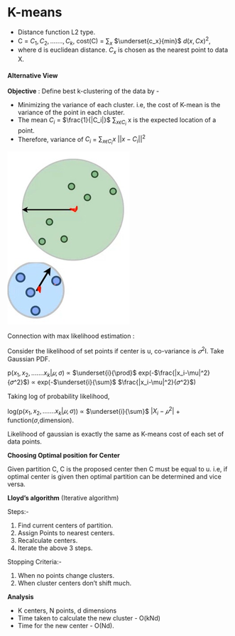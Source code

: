 # K-means

- Distance function L2 type.
- C = ${C_1,C_2,.......,C_k}$, cost(C) = $\sum_x$ $\underset{c_x}{min}$ $d(x,Cx)^2$,
- where d is euclidean distance. $C_x$ is chosen as the nearest point to data X.

#### Alternative View

**Objective** : Define best k-clustering of the data by -

- Minimizing the variance of each cluster. i.e,  the cost of K-mean is the variance of the point in each cluster.
- The mean $C_i$ = $\frac{1}{|C_i|}$ $\sum_{x \epsilon C_i}$ x is the expected location of a point.
- Therefore, variance of $C_i$  = $\sum_{x \epsilon C_i}x$ $||x - C_i||^2$

![image](../assets/Image2.jpeg)

Connection with max likelihood estimation :

Consider the likelihood of set points if center is u, co-variance is $𝜎^2$I. Take Gaussian PDF.

p($x_1,x_2,.......x_k | 𝜇,\sigma$) $\propto$ $\underset{i}{\prod}$ exp(-$\frac{|x_i-\mu|^2}{𝜎^2}$)  $\propto$ exp(-$\underset{i}{\sum}$ $\frac{|x_i-\mu|^2}{𝜎^2}$)


Taking log of probability likelihood,

log(p($x_1,x_2,.......x_k | 𝜇,\sigma$)) $\propto$ $\underset{i}{\sum}$ $|X_i - 𝜇^2|$ + function($\sigma$,dimension).


Likelihood of gaussian is exactly the same as K-means cost of each set of data points.

**Choosing Optimal position for Center**

Given partition C, C is the proposed center then C must be equal to u. i.e, if  optimal center is given then optimal partition can be determined and vice versa.

**Lloyd’s algorithm** (Iterative algorithm)

Steps:-

1. Find current centers of partition.
2. Assign Points to nearest centers.
3. Recalculate centers.
4. Iterate the above 3 steps.

Stopping Criteria:-

1. When no points change clusters.
2. When cluster centers don’t shift much.

**Analysis**

- K centers, N points, d dimensions
- Time taken to calculate the new cluster - O(kNd)
- Time for the new center - O(Nd).
